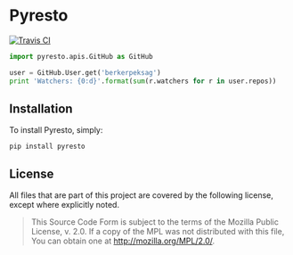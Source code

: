 Pyresto
=======

[![Travis CI](https://secure.travis-ci.org/berkerpeksag/pyresto.png)](http://travis-ci.org/berkerpeksag/pyresto)

```python
import pyresto.apis.GitHub as GitHub

user = GitHub.User.get('berkerpeksag')
print 'Watchers: {0:d}'.format(sum(r.watchers for r in user.repos))
```

Installation
------------

To install Pyresto, simply:

```shell
pip install pyresto
```

License
-------

All files that are part of this project are covered by the following license, except where explicitly noted.

> This Source Code Form is subject to the terms of the Mozilla Public
> License, v. 2.0. If a copy of the MPL was not distributed with this
> file, You can obtain one at http://mozilla.org/MPL/2.0/.

